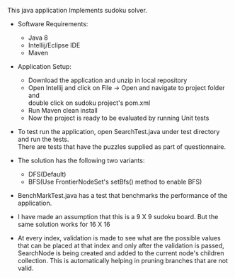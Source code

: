 This java application Implements sudoku solver.

- Software Requirements:

    - Java 8
    - Intellij/Eclipse IDE
    - Maven
    
- Application Setup:

    * Download the application and unzip in local repository
    * Open Intellij and click on File -> Open and navigate to project folder and <br/> double click on sudoku project's pom.xml
    * Run Maven clean install
    * Now the project is ready to be evaluated by running Unit tests

- To test run the application, open SearchTest.java under test directory and run the tests.<br/>
There are tests that have the puzzles supplied as part of questionnaire. 

- The solution has the following two variants:

    * DFS(Default)
    * BFS(Use FrontierNodeSet's setBfs() method to enable BFS)

- BenchMarkTest.java has a test that benchmarks the performance of the application.

- I have made an assumption that this is a 9 X 9 sudoku board. But the same solution works for 16 X 16

- At every index, validation is made to see what are the possible values that can be placed at that index and only after the validation is passed, SearchNode is being created and added to the current node's children collection. This is automatically helping in pruning branches that are not valid.
